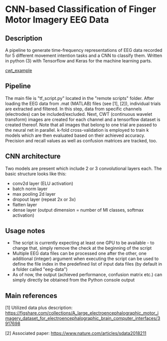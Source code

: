 # CNN-based Classification of Finger Motor Imagery EEG Data

## Description
A pipeline to generate time-frequency representations of EEG data recorded for 5 different movement intention tasks and a CNN to classify them.
Written in python (3) with Tensorflow and Keras for the machine learning parts.

[cwt_example](https://user-images.githubusercontent.com/46690491/178151463-f284de48-6227-4018-8604-21cac7698f7e.png)

## Pipeline

The main file is "tf_script.py" located in the "remote scripts" folder.
After loading the EEG data from .mat (MATLAB) files (see [1], [2]), individual trials are extracted and filtered.
In this step, data from specific channels (electrodes) can be included/excluded.
Next, CWT (continuous wavelet transform) images are created for each channel and a tensorflow dataset is created thereof.
Note that all images that belong to one trial are passed to the neural net in parallel.
k-fold cross-validation is employed to train k models which are then evaluated based on their achieved accuracy.
Precision and recall values as well as confusion matrices are tracked, too.

## CNN architecture
Two models are present which include 2 or 3 convolutional layers each.
The basic structure looks like this:
- conv2d layer (ELU activation)
- batch norm layer
- max pooling 2d layer
- dropout layer
(repeat 2x or 3x)
- flatten layer
- dense layer (output dimension = number of MI classes, softmax activation)

## Usage notes
- The script is currently expecting at least one GPU to be available - to change that, simply remove the check at the beginning of the script
- Multiple EEG data files can be processed one after the other, one additional (integer) argument when executing the script can be used to define the file index in the predefined list of input data files (by default in a folder called "eeg-data")
- As of now, the output (achieved performance, confusion matrix etc.) can simply directly be obtained from the Python console output

## Main references
[1] Utilized data plus description: https://figshare.com/collections/A_large_electroencephalographic_motor_imagery_dataset_for_electroencephalographic_brain_computer_interfaces/3917698

[2] Associated paper: https://www.nature.com/articles/sdata2018211

